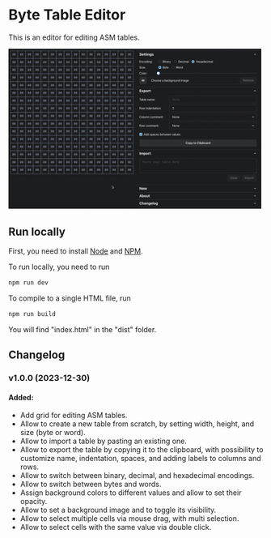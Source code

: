 # Byte Table Editor

This is an editor for editing ASM tables.

<img src="./docs/byte-table-editor.gif" width="500px" >

## Run locally

First, you need to install [Node](https://nodejs.org/en) and [NPM](https://www.npmjs.com/).

To run locally, you need to run

```bash
npm run dev
```

To compile to a single HTML file, run

```bash
npm run build
```

You will find "index.html" in the "dist" folder.

## Changelog

### v1.0.0 (2023-12-30)

#### Added:

- Add grid for editing ASM tables.
- Allow to create a new table from scratch, by setting width, height,
  and size (byte or word).
- Allow to import a table by pasting an existing one.
- Allow to export the table by copying it to the clipboard, with
  possibility to customize name, indentation, spaces, and adding labels
  to columns and rows.
- Allow to switch between binary, decimal, and hexadecimal encodings.
- Allow to switch between bytes and words.
- Assign background colors to different values and allow to set their
  opacity.
- Allow to set a background image and to toggle its visibility.
- Allow to select multiple cells via mouse drag, with multi selection.
- Allow to select cells with the same value via double click.
